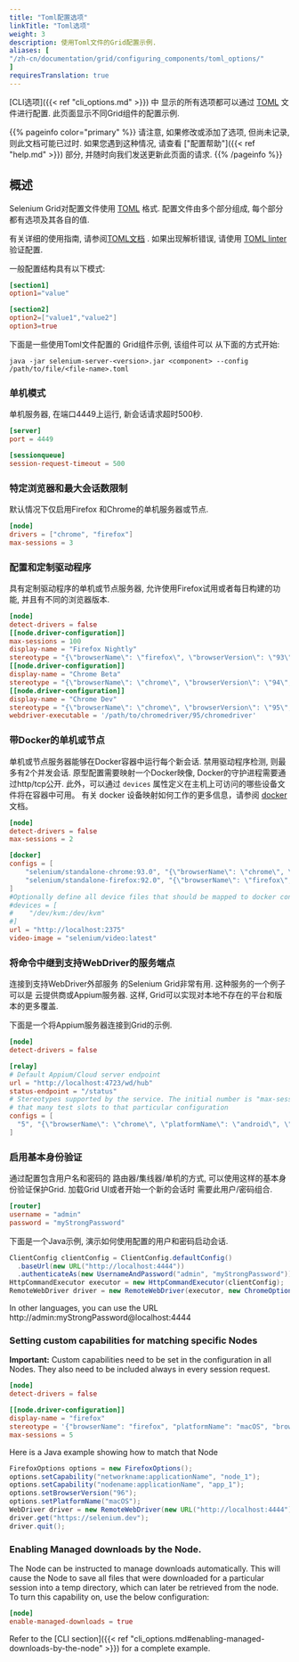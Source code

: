 ```yaml
---
title: "Toml配置选项"
linkTitle: "Toml选项"
weight: 3
description: 使用Toml文件的Grid配置示例.
aliases: [
"/zh-cn/documentation/grid/configuring_components/toml_options/"
]
requiresTranslation: true
---
```



[CLI选项]({{< ref "cli_options.md" >}}) 中
显示的所有选项都可以通过
[TOML](https://github.com/toml-lang/toml) 文件进行配置.
此页面显示不同Grid组件的配置示例.

{{% pageinfo color="primary" %}}
请注意, 如果修改或添加了选项,
但尚未记录, 则此文档可能已过时.
如果您遇到这种情况,
请查看 ["配置帮助"]({{< ref "help.md" >}}) 部分,
并随时向我们发送更新此页面的请求.
{{% /pageinfo %}}


## 概述

Selenium Grid对配置文件使用 [TOML](https://github.com/toml-lang/toml) 格式.
配置文件由多个部分组成,
每个部分都有选项及其各自的值.

有关详细的使用指南,
请参阅[TOML文档](https://toml.io/en/) .
如果出现解析错误,
请使用 [TOML linter](https://www.toml-lint.com/) 验证配置.

一般配置结构具有以下模式:

```toml
[section1]
option1="value"

[section2]
option2=["value1","value2"]
option3=true
```

下面是一些使用Toml文件配置的
Grid组件示例,
该组件可以
从下面的方式开始:

```
java -jar selenium-server-<version>.jar <component> --config /path/to/file/<file-name>.toml
```


### 单机模式

单机服务器,
在端口4449上运行,
新会话请求超时500秒.

```toml
[server]
port = 4449

[sessionqueue]
session-request-timeout = 500
```

### 特定浏览器和最大会话数限制

默认情况下仅启用Firefox
和Chrome的单机服务器或节点.

```toml
[node]
drivers = ["chrome", "firefox"]
max-sessions = 3
```

### 配置和定制驱动程序

具有定制驱动程序的单机或节点服务器,
允许使用Firefox试用或者每日构建的功能,
并且有不同的浏览器版本.

```toml
[node]
detect-drivers = false
[[node.driver-configuration]]
max-sessions = 100
display-name = "Firefox Nightly"
stereotype = "{\"browserName\": \"firefox\", \"browserVersion\": \"93\", \"platformName\": \"MAC\", \"moz:firefoxOptions\": {\"binary\": \"/Applications/Firefox Nightly.app/Contents/MacOS/firefox-bin\"}}"
[[node.driver-configuration]]
display-name = "Chrome Beta"
stereotype = "{\"browserName\": \"chrome\", \"browserVersion\": \"94\", \"platformName\": \"MAC\", \"goog:chromeOptions\": {\"binary\": \"/Applications/Google Chrome Beta.app/Contents/MacOS/Google Chrome Beta\"}}"
[[node.driver-configuration]]
display-name = "Chrome Dev"
stereotype = "{\"browserName\": \"chrome\", \"browserVersion\": \"95\", \"platformName\": \"MAC\", \"goog:chromeOptions\": {\"binary\": \"/Applications/Google Chrome Dev.app/Contents/MacOS/Google Chrome Dev\"}}"
webdriver-executable = '/path/to/chromedriver/95/chromedriver'
```

### 带Docker的单机或节点

单机或节点服务器能够在Docker容器中运行每个新会话.
禁用驱动程序检测,
则最多有2个并发会话.
原型配置需要映射一个Docker映像,
Docker的守护进程需要通过http/tcp公开.
此外，可以通过 `devices` 属性定义在主机上可访问的哪些设备文件将在容器中可用。
有关 docker 设备映射如何工作的更多信息，请参阅 [docker](https://docs.docker.com/engine/reference/commandline/run/#add-host-device-to-container---device) 文档。

```toml
[node]
detect-drivers = false
max-sessions = 2

[docker]
configs = [
    "selenium/standalone-chrome:93.0", "{\"browserName\": \"chrome\", \"browserVersion\": \"91\"}", 
    "selenium/standalone-firefox:92.0", "{\"browserName\": \"firefox\", \"browserVersion\": \"92\"}"
]
#Optionally define all device files that should be mapped to docker containers
#devices = [
#    "/dev/kvm:/dev/kvm"
#]
url = "http://localhost:2375"
video-image = "selenium/video:latest"
```

### 将命令中继到支持WebDriver的服务端点

连接到支持WebDriver外部服务
的Selenium Grid非常有用.
这种服务的一个例子可以是
云提供商或Appium服务器. 这样,
Grid可以实现对本地不存在的平台和版本的更多覆盖.

下面是一个将Appium服务器连接到Grid的示例.

```toml
[node]
detect-drivers = false

[relay]
# Default Appium/Cloud server endpoint
url = "http://localhost:4723/wd/hub"
status-endpoint = "/status"
# Stereotypes supported by the service. The initial number is "max-sessions", and will allocate 
# that many test slots to that particular configuration
configs = [
  "5", "{\"browserName\": \"chrome\", \"platformName\": \"android\", \"appium:platformVersion\": \"11\"}"
]
```

### 启用基本身份验证

通过配置包含用户名和密码的
路由器/集线器/单机的方式,
可以使用这样的基本身份验证保护Grid.
加载Grid UI或者开始一个新的会话时
需要此用户/密码组合.

```toml
[router]
username = "admin"
password = "myStrongPassword"
```

下面是一个Java示例, 演示如何使用配置的用户和密码启动会话.

```java
ClientConfig clientConfig = ClientConfig.defaultConfig()
  .baseUrl(new URL("http://localhost:4444"))
  .authenticateAs(new UsernameAndPassword("admin", "myStrongPassword"));
HttpCommandExecutor executor = new HttpCommandExecutor(clientConfig);
RemoteWebDriver driver = new RemoteWebDriver(executor, new ChromeOptions());
```

In other languages, you can use the URL http://admin:myStrongPassword@localhost:4444

### Setting custom capabilities for matching specific Nodes

**Important:** Custom capabilities need to be set in the configuration in all Nodes. They also
need to be included always in every session request.

```toml
[node]
detect-drivers = false

[[node.driver-configuration]]
display-name = "firefox"
stereotype = '{"browserName": "firefox", "platformName": "macOS", "browserVersion":"96", "networkname:applicationName":"node_1", "nodename:applicationName":"app_1" }'
max-sessions = 5
```

Here is a Java example showing how to match that Node

```java
FirefoxOptions options = new FirefoxOptions();
options.setCapability("networkname:applicationName", "node_1");
options.setCapability("nodename:applicationName", "app_1");
options.setBrowserVersion("96");
options.setPlatformName("macOS");
WebDriver driver = new RemoteWebDriver(new URL("http://localhost:4444"), options);
driver.get("https://selenium.dev");
driver.quit();
```

### Enabling Managed downloads by the Node.

The Node can be instructed to manage downloads automatically. This will cause the Node to save all files that were downloaded for a particular session into a temp directory, which can later be retrieved from the node.
To turn this capability on, use the below configuration:

```toml
[node]
enable-managed-downloads = true
```

Refer to the [CLI section]({{< ref "cli_options.md#enabling-managed-downloads-by-the-node" >}}) for a complete example.